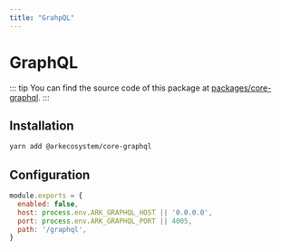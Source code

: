 ```yaml
---
title: "GrahpQL"
---
```


# GraphQL

::: tip
You can find the source code of this package at [packages/core-graphql](https://github.com/ArkEcosystem/core/tree/develop/packages/core-graphql).
:::

## Installation

```bash
yarn add @arkecosystem/core-graphql
```

## Configuration

```js
module.exports = {
  enabled: false,
  host: process.env.ARK_GRAPHQL_HOST || '0.0.0.0',
  port: process.env.ARK_GRAPHQL_PORT || 4005,
  path: '/graphql',
}
```
